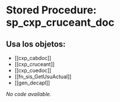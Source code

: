 # Stored Procedure: sp_cxp_cruceant_doc

## Usa los objetos:
- [[cxp_cabdoc]]
- [[cxp_cruceant]]
- [[cxp_cuedoc]]
- [[fn_sis_GetUsuActual]]
- [[gen_decapl]]

*No code available.*

